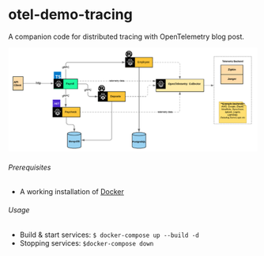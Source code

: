 # otel-demo-tracing
A companion code for distributed tracing with OpenTelemetry blog post.

![OpenTelemetry Tracing Demo](/otel-demo-tracing.png)


###### Prerequisites
* A working installation of [Docker](https://www.docker.com/)

###### Usage
* Build & start services: `$ docker-compose up --build -d`
* Stopping services: `$docker-compose down`
